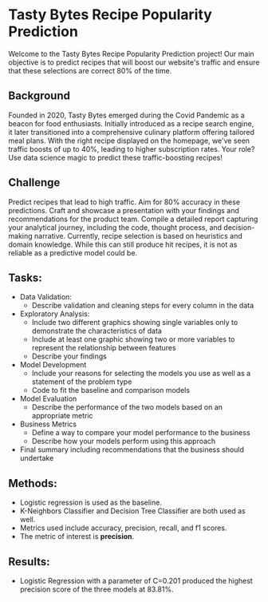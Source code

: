 # Tasty Bytes Recipe Popularity Prediction
Welcome to the Tasty Bytes Recipe Popularity Prediction project! Our main objective is to predict recipes that will boost our website's traffic and ensure that these selections are correct 80% of the time.

## Background
Founded in 2020, Tasty Bytes emerged during the Covid Pandemic as a beacon for food enthusiasts. Initially introduced as a recipe search engine, it later transitioned into a comprehensive culinary platform offering tailored meal plans. With the right recipe displayed on the homepage, we've seen traffic boosts of up to 40%, leading to higher subscription rates. Your role? Use data science magic to predict these traffic-boosting recipes!

## Challenge
Predict recipes that lead to high traffic. Aim for 80% accuracy in these predictions. Craft and showcase a presentation with your findings and recommendations for the product team. Compile a detailed report capturing your analytical journey, including the code, thought process, and decision-making narrative. Currently, recipe selection is based on heuristics and domain knowledge. While this can still produce hit recipes, it is not as reliable as a predictive model could be.

## Tasks:
* Data Validation:
  * Describe validation and cleaning steps for every column in the data
* Exploratory Analysis:
  * Include two different graphics showing single variables only to demonstrate the characteristics of data
  * Include at least one graphic showing two or more variables to represent the relationship between features
  * Describe your findings
* Model Development
  * Include your reasons for selecting the models you use as well as a statement of the problem type
  * Code to fit the baseline and comparison models
* Model Evaluation
  * Describe the performance of the two models based on an appropriate metric
* Business Metrics
  * Define a way to compare your model performance to the business
  * Describe how your models perform using this approach
* Final summary including recommendations that the business should undertake

## Methods:
* Logistic regression is used as the baseline.
* K-Neighbors Classifier and Decision Tree Classifier are both used as well.
* Metrics used include accuracy, precision, recall, and f1 scores.
* The metric of interest is **precision**.

## Results:
* Logistic Regression with a parameter of C=0.201 produced the highest precision score of the three models at 83.81%.

